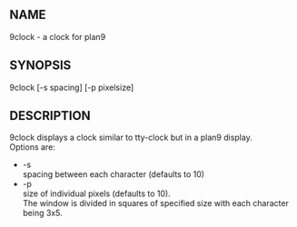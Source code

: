 ## NAME
9clock - a clock for plan9

## SYNOPSIS
9clock [-s spacing] [-p pixelsize]

## DESCRIPTION
9clock displays a clock similar to tty-clock but in a plan9 display.  
Options are:  
- -s  
spacing between each character (defaults to 10)
- -p  
size of individual pixels (defaults to 10).  
The window is divided in squares of specified size with each character being 3x5.
